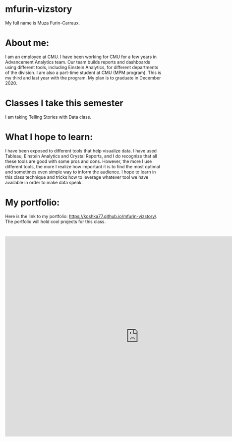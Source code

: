 # mfurin-vizstory
My full name is Muza Furin-Carraux.

# About me: 
I am an employee at CMU. I have been working for CMU for a few years in Advancement Analytics team. 
Our team builds reports and dashboards using different tools, including Einstein Analytics, for different departments of the division. 
I am also a part-time student at CMU (MPM program). This is my third and last year with the program. My plan is to graduate in December 2020.

# Classes I take this semester
I am taking Telling Stories with Data class.

# What I hope to learn:
I have been exposed to different tools that help visualize data. I have used Tableau, Einstein Analytics and Crystal Reports, and I do recognize that all these tools are good with some pros and cons. However, the more I use different tools, the more I realize how important it is to find the most optimal and sometimes even simple way to inform the audience. I hope to learn in this class technique and tricks how to leverage whatever tool we have available in order to make data speak.  

# My portfolio: 
Here is the link to my portfolio: https://koshka77.github.io/mfurin-vizstory/. The portfolio will hold cool projects for this class. 

# <iframe src="https://data.oecd.org/chart/61Rq" width="860" height="645" style="border: 0" mozallowfullscreen="true" webkitallowfullscreen="true" allowfullscreen="true"><a href="https://data.oecd.org/chart/61Rq" target="_blank">OECD Chart: General government debt, Total, % of GDP, Annual, 2019</a></iframe>
